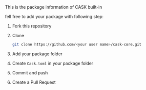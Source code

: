 This is the package information of CASK built-in

fell free to add your package with following step:

1. Fork this repository

2. Clone

   ```bash
   git clone https://github.com/<your user name>/cask-core.git
   ```

3. Add your package folder

4. Create `Cask.toml` in your package folder

5. Commit and push

6. Create a Pull Request
